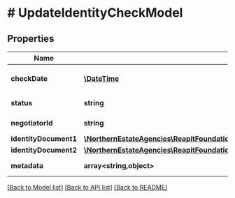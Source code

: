 # # UpdateIdentityCheckModel

## Properties

Name | Type | Description | Notes
------------ | ------------- | ------------- | -------------
**checkDate** | [**\DateTime**](\DateTime.md) | The date when the identity check was performed. This may differ to the date when the check was created | [optional]
**status** | **string** | The current status of the identity check (pass/fail/pending/cancelled/warnings/unchecked) | [optional]
**negotiatorId** | **string** | The unique identifier of the negotiator that initiated the identity check | [optional]
**identityDocument1** | [**\NorthernEstateAgencies\ReapitFoundationsClient\Model\IdentityChecksIdIdentityDocument1**](IdentityChecksIdIdentityDocument1.md) |  | [optional]
**identityDocument2** | [**\NorthernEstateAgencies\ReapitFoundationsClient\Model\IdentityChecksIdIdentityDocument1**](IdentityChecksIdIdentityDocument1.md) |  | [optional]
**metadata** | **array<string,object>** | App specific metadata to set against the identity check | [optional]

[[Back to Model list]](../../README.md#models) [[Back to API list]](../../README.md#endpoints) [[Back to README]](../../README.md)
